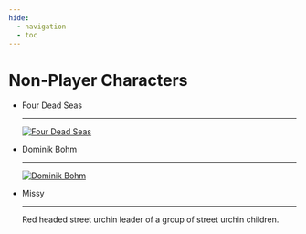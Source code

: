 ```yaml
---
hide:
  - navigation
  - toc
---
```


# Non-Player Characters

<div class="grid cards" markdown>

-   Four Dead Seas

    ---
    <a href="https://half-guinea-press.github.io/Nocturnal_Campaign/people/Four Dead Seas/"><img src="https://half-guinea-press.github.io/Nocturnal_Campaign/images/Four Dead Seas.jpg" alt="Four Dead Seas"></a>

-   Dominik Bohm

    ---
    <a href="https://half-guinea-press.github.io/Nocturnal_Campaign/people/Dominik Bohm/"><img src="https://half-guinea-press.github.io/Nocturnal_Campaign/images/Dominik Bohm.jpg" alt="Dominik Bohm"></a>
    
-   Missy

    ---

    Red headed street urchin leader of a group of street urchin children.
    
</div>
